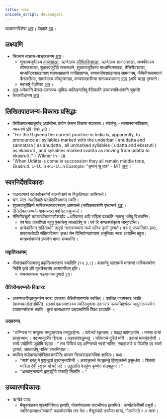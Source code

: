 ```yaml
---
title: +स्वरः
unicode_script: devanagari
---
```


व्याकरणविशेषा [अत्र](../../vyAkaraNam/svaraH/)। वेदपाठे [ऽत्र](https://docs.google.com/spreadsheets/d/1VJPgfgzE6S2J18R7MO4YK4wWi-bQ4qiwP5ldJLKxuZM/edit#gid=209823179)।

## लक्ष्याणि
- किञ्चन त्वन्नाल-सङ्कलनम् [अत्र](https://www.youtube.com/playlist?list=PL63uIhJxWbggXl0JZBmuPlb36D_twYV-4)।
    - शुक्लयजुर्वेदस्य [कण्वशाखा](https://youtu.be/2UvdbJyH9pA?t=20), ऋग्वेदस्य [कौषितकिशाखा](https://youtu.be/2UvdbJyH9pA?t=20), ऋग्वेदस्य शाकलशाखा, अथर्ववेदस्य शौनकशाखा, शुक्लयजुर्वेदो राजस्थाने, शुक्लयजुर्वेदस्य माध्यन्दिनशाखा, तैत्तिरीयशाखा, माध्यन्दिनशाखायाश् शतपथब्राह्मणे गार्गीब्राह्मणम्, राणायनीयशाखायास् सामगानम्, जैमिनीयसामगानं कैरलरीत्या, सामवेदस्य कौथुमशाखा, कण्वशाखारीत्या शतपथब्राह्मणम् [चात्र](https://www.youtube.com/watch?v=2UvdbJyH9pA&feature=youtu.be) (अपि चा[त्र](https://vimeo.com/4747533)) दृश्यन्ते।
    - महाराष्ट्रे वेदशिक्षा [अत्र](https://www.youtube.com/watch?v=ALEHkgOx8EE)।
- [अत्र](http://www.folkways.si.edu/TrackDetails.aspx?itemid=10295) अनेकानि केरल-उत्तरपथ-ड्रविड-कलिङ्गादिषु वैदिकानि उच्चारणविधानानि श्रूयन्ते!
- केरलविधानम् [अत्र](https://www.youtube.com/watch?v=ePdD7Nv3Jxg&list=PLm7v5mcn_O-ItmivvOY40KW0hcyjRJINM&index=20)।

## लिखितपाठजन्य-विकाराः प्रसिद्धाः
- लिखितपठनप्राचुर्याद् अर्वाचीनाः प्रायेण केचन विकारा सञ्जाताः। संशहेतुः - तस्यास्वाभाविकता, व्याकरणे ऽपि नोक्त इति।
- "For the R.gveda the current practice in India is, apparently, to pronounce all
  syllables marked with the underbar ( anudatta and sannatara ) as anudatta , all
  unmarked syllables ( udatta and ekasruti ) as ekasruti , and syllables marked
  svarita as moving from udatta to ekasruti ." - Wikner in - [IA](https://archive.org/details/accents_201803)
- "When Udātta-s come in succession they all remain middle tone, Ekaśruti. U-U...n=>U-U...n Example: "अ॒मान् सु तत्र॑"  - MT [अत्र](https://archive.org/details/accents_201803/mode/2up) ।

## स्वरनिर्देशविकाराः
- पाठरक्षणार्थं रटनसौकर्यार्थं बालबोधार्थं वा विकृतिपाठा आश्रियन्ते। 
- घन-जटा-रथादिपाठैः पदभेदादिरक्षणम् भवति।
- शुक्लयजुर्वेदिनो भाषिकस्वरव्यवस्थाम् आश्रयन्ते (भाषिकस्वराणि पृष्ठान्तरे [ऽत्र](../shixaa/granthAH/yajur-vedaH/kRShNaH/bhAShika-sUtrANi/))।
- तैत्तिरीयकारण्यके वाक्यस्वरा क्वचित् प्रयुज्यन्ते।
- तैत्तिरीयश्रुतौ कण्ठस्थीकरणसौकर्याय +अखिलाम् अपि संहितां पञ्चाति-नामसु भागेषु विभजन्ति।   
    - एष पाठः प्रकाशितो बहुषु पुस्तकेषु जालक्षेत्रेषु च। एवं हि कण्ठस्थीकृत्य चानुवदन्ति।
    - प्रत्येकस्मिन् संहिताभागे तादृशे नानावाक्यानां मध्ये सन्धिः कृतो दृश्यते। यत्र तु पञ्चातिभेद इष्टः, वाक्यमध्येऽपि संहिताविभागः कृतः! तेन विनियोगदशायाम् अनुचिताः स्वरा आयान्ति बहुत्र। मन्त्रार्थावगमने ऽप्यनेन बाधाः सम्भवन्ति। 

### पकृतिरक्षणम्
- मीमांसकाभिप्रायस्तु प्रकृतिस्वररक्षणं स्यादिति (१२.३.८)। ब्राह्मणेषु पाठसमये मन्त्राणां भाषिकस्वरेण निर्देशे कृते ऽपि मूलत्रैस्वर्यम् आश्रयणीयम् इति। 
    - शबरभाष्यस्य गङ्गानाथानुवादो [ऽत्र](https://archive.org/stream/ShabaraBhasyaTrByGanganathJha/Shabara%20Bhasya%20tr%20by%20Ganganath%20Jha%20Vol%203#page/n941/mode/2up)।  

### तैत्तिरीयारण्यके विकाराः
- आरण्यकशिक्षानुसारेण स्वराः ज्ञातव्याः तैत्तिरीयारण्यके क्वचित् । क्वचित् वाक्यस्वरः भवति (वाक्यमन्तोदात्तमिति) ।तदर्थं एकस्याक्षरस्य स्वरितमुक्त्वा तदनन्तरं कस्यचिद्वर्णस्य अनुदात्तकरणेन वाक्यमन्तोदात्तं भवति ।कुत्र कत्यक्षराणां प्रचयत्वमिति शिक्षा ज्ञापयति ।

#### उदाहरणम् 
- "अग्निश्च मा मन्युश्च मन्युपतयश्च मन्यु॑कृते॒भ्यः । पापेभ्यो॑ रक्ष॒न्ताम् । यदह्ना पाप॑मका॒र्षम् । मनसा वाचा॑ हस्ता॒भ्याम् । पद्भ्यामुदरे॑ण शि॒श्ञा । अह॒स्तद॑वलु॒म्पतु । यत्किञ्च॑ दुरि॒तं मयि॑ । इदमहं माममृ॑तयो॒नौ । सत्ये ज्योतिषि जुहो॑मि स्वा॒हा ।"  तत्र विचित्रं यद् अग्निशब्दे स्वरो नास्ति, स्वाहाकारे च विपरीत एव स्वरो दृश्यते, आख्यातेषु नास्ति स्वरनिघातः।
- क्वचित् श्लोकच्छन्दोचितवचनरीतिः काचन त्रिस्वराङ्कनमिषा ज्ञापितः। यथा - 
  - "सर्वꣳ॑ हरतु॑ मे पा॒प॒न्दू॒र्वा दु॑स्वप्न॒नाशि॑नी । अश्व॑क्रा॒न्ते र॑थक्रा॒न्ते॒ वि॒ष्णुक्रा॑न्ते व॒सुन्ध॑रा । शिरसा॑ धारि॑ता दे॒वी॒ र॒क्ष॒स्व मां॑ पदे॒ पदे । उ॒द्धृता॑सि व॑राहे॒ण॒ कृ॒ष्णे॒न श॑तबा॒हुना ।"
  - "अश्वा॑न॒नश्य॑तो दा॒न॒य्यँ॒मो रा॑जाभि॒ तिष्ठ॑ति । "

## उच्चारणविकाराः
- ऋग्वेदे पाठाः
  - मैसूरुपाठस्य शृङ्गगिरिपाठ इत्यपि, गोकर्णपाठस्य काञ्चीपाठ इत्यभिधे। कर्णाटकेष्विमौ प्रचुरौ। स्वरितह्रस्वाक्षरोच्चारणे कालभेदस्यैव तत्र भेदः। मैसूरुपाठे तस्यैका मात्रा, गोकर्णपाठे १.५ मात्रा।          
